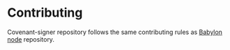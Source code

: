# Contributing

Covenant-signer repository follows the same contributing rules as
[Babylon node](https://github.com/babylonlabs-io/babylon/blob/main/CONTRIBUTING.md)
repository.
